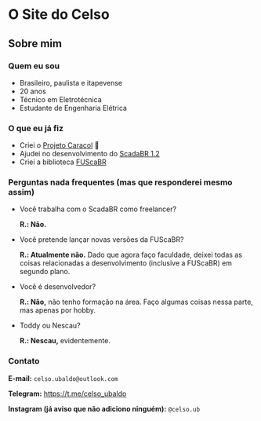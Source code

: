 # O Site do Celso

## Sobre mim

### Quem eu sou
- Brasileiro, paulista e itapevense
- 20 anos
- Técnico em Eletrotécnica
- Estudante de Engenharia Elétrica

### O que eu já fiz
- Criei o [Projeto Caracol](https://youtube.com/ProjetoCaracolOficial) 🐌
- Ajudei no desenvolvimento do [ScadaBR 1.2](https://github.com/ScadaBR/ScadaBR/releases/tag/v1.2)
- Criei a biblioteca [FUScaBR](https://github.com/celsou/fuscabr)

### Perguntas nada frequentes (mas que responderei mesmo assim)
- Você trabalha com o ScadaBR como freelancer?

    **R.: Não.**
- Você pretende lançar novas versões da FUScaBR?

    **R.: Atualmente não.** Dado que agora faço faculdade, deixei todas as coisas relacionadas a desenvolvimento (inclusive a FUScaBR) em segundo plano.
- Você é desenvolvedor?

    **R.: Não,** não tenho formação na área. Faço algumas coisas nessa parte, mas apenas por hobby.
- Toddy ou Nescau?

    **R.: Nescau,** evidentemente.
    
### Contato
**E-mail:** `celso.ubaldo@outlook.com`

**Telegram:** https://t.me/celso_ubaldo

**Instagram (já aviso que não adiciono ninguém):** `@celso.ub`
